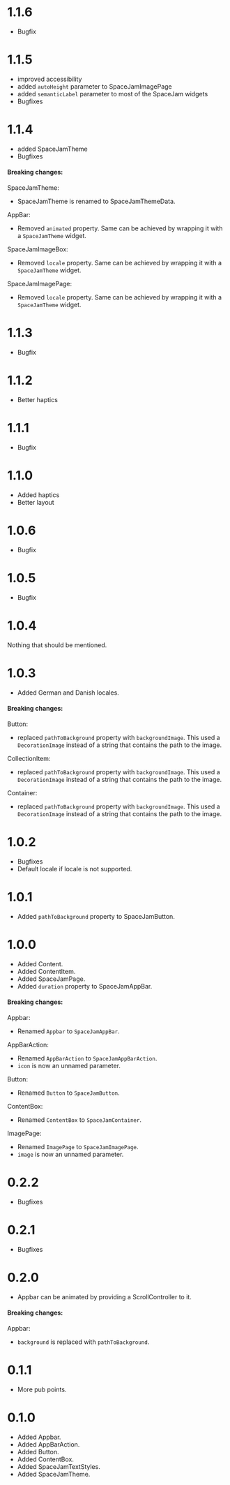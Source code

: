 # 1.1.6
* Bugfix
# 1.1.5
* improved accessibility
* added `autoHeight` parameter to SpaceJamImagePage
* added `semanticLabel` parameter to most of the SpaceJam widgets
* Bugfixes
# 1.1.4
* added SpaceJamTheme
* Bugfixes
#### Breaking changes:
SpaceJamTheme:
* SpaceJamTheme is renamed to SpaceJamThemeData.

AppBar:
* Removed `animated` property. Same can be achieved by wrapping it with a `SpaceJamTheme` widget.

SpaceJamImageBox:
* Removed `locale` property. Same can be achieved by wrapping it with a `SpaceJamTheme` widget.

SpaceJamImagePage:
* Removed `locale` property. Same can be achieved by wrapping it with a `SpaceJamTheme` widget.
# 1.1.3
* Bugfix
# 1.1.2
* Better haptics
# 1.1.1
* Bugfix
# 1.1.0
* Added haptics
* Better layout
# 1.0.6
* Bugfix
# 1.0.5
* Bugfix
# 1.0.4
Nothing that should be mentioned.
# 1.0.3
* Added German and Danish locales.
#### Breaking changes:
Button:
- replaced `pathToBackground` property with `backgroundImage`.
  This used a `DecorationImage` instead of a string that contains the path to the image.

CollectionItem:
- replaced `pathToBackground` property with `backgroundImage`.
  This used a `DecorationImage` instead of a string that contains the path to the image.

Container:
- replaced `pathToBackground` property with `backgroundImage`.
  This used a `DecorationImage` instead of a string that contains the path to the image.
# 1.0.2
* Bugfixes
* Default locale if locale is not supported.
# 1.0.1
* Added `pathToBackground` property to SpaceJamButton.
# 1.0.0
* Added Content.
* Added ContentItem.
* Added SpaceJamPage.
* Added `duration` property to SpaceJamAppBar.

#### Breaking changes:
Appbar:
- Renamed `Appbar` to `SpaceJamAppBar`. 

AppBarAction:
- Renamed `AppBarAction` to `SpaceJamAppBarAction`.
- `icon` is now an unnamed parameter.

Button:
- Renamed `Button` to `SpaceJamButton`.

ContentBox:
- Renamed `ContentBox` to `SpaceJamContainer`.

ImagePage:
- Renamed `ImagePage` to `SpaceJamImagePage`.
- `image` is now an unnamed parameter.
# 0.2.2
* Bugfixes
# 0.2.1
* Bugfixes
# 0.2.0
* Appbar can be animated by providing a ScrollController to it.
#### Breaking changes:
Appbar:
- `background` is replaced with `pathToBackground`.
# 0.1.1
* More pub points.
# 0.1.0
* Added Appbar.
* Added AppBarAction.
* Added Button.
* Added ContentBox.
* Added SpaceJamTextStyles.
* Added SpaceJamTheme.

